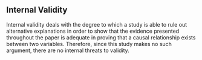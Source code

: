 ## Internal Validity

Internal validity deals with the degree to which a study is able to rule out alternative explanations in order to show that the evidence presented throughout the paper is adequate in proving that a causal relationship exists between two variables. Therefore, since this study makes no such argument, there are no internal threats to validity.